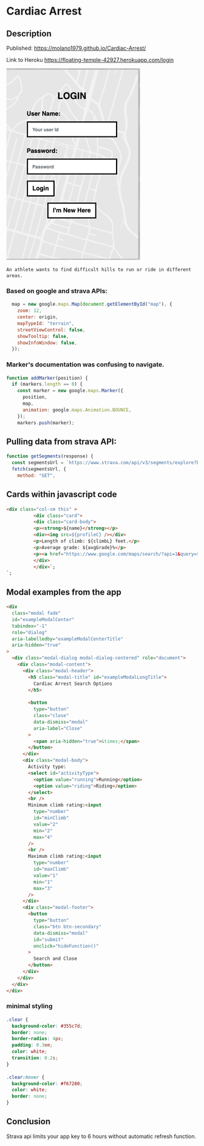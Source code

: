 # Cardiac Arrest

## Description

Published: https://molano1979.github.io/Cardiac-Arrest/

Link to Heroku https://floating-temple-42927.herokuapp.com/login



![landingpage](./public/img/landingpage.png)
```
An athlete wants to find difficult hills to run or ride in different areas.
```

### Based on google and strava APIs:

```javascript
  map = new google.maps.Map(document.getElementById("map"), {
    zoom: 12,
    center: origin,
    mapTypeId: "terrain",
    streetViewControl: false,
    showTooltip: false,
    showInfoWindow: false,
  });
```

### Marker's documentation was confusing to navigate.

```javascript
function addMarker(position) {
  if (markers.length == 0) {
    const marker = new google.maps.Marker({
      position,
      map,
      animation: google.maps.Animation.BOUNCE,
    });
    markers.push(marker);
```

## Pulling data from strava API:

```javascript
function getSegments(response) {
  const segmentsUrl = `https://www.strava.com/api/v3/segments/explore?bounds=${boundsArr}&activity_type=${activityType}&min_cat=${minClimb}&max_cat=${maxClimb}?access_token=${access_token}`;
  fetch(segmentsUrl, {
    method: "GET",
```

## Cards within javascript code

```html
<div class="col-sm this" >
          <div class="card">
          <div class="card-body">
          <p><strong>${name}</strong></p>
          <div><img src=${profileC} /></div>
          <p>Length of climb: ${climbL} feet.</p>
          <p>Average grade: ${avgGrade}%</p>
          <p><a href="https://www.google.com/maps/search/?api=1&query=${lats}%2C${lons}">Starting location</a></p></div>
          </div>
          </div>`;
`;
```

## Modal examples from the app

```html
<div
  class="modal fade"
  id="exampleModalCenter"
  tabindex="-1"
  role="dialog"
  aria-labelledby="exampleModalCenterTitle"
  aria-hidden="true"
>
  <div class="modal-dialog modal-dialog-centered" role="document">
    <div class="modal-content">
      <div class="modal-header">
        <h5 class="modal-title" id="exampleModalLongTitle">
          Cardiac Arrest Search Options
        </h5>

        <button
          type="button"
          class="close"
          data-dismiss="modal"
          aria-label="Close"
        >
          <span aria-hidden="true">&times;</span>
        </button>
      </div>
      <div class="modal-body">
        Activity type:
        <select id="activityType">
          <option value="running">Running</option>
          <option value="riding">Riding</option>
        </select>
        <br />
        Minimum climb rating:<input
          type="number"
          id="minClimb"
          value="2"
          min="2"
          max="4"
        />
        <br />
        Maximum climb rating:<input
          type="number"
          id="maxClimb"
          value="1"
          min="1"
          max="3"
        />
      </div>
      <div class="modal-footer">
        <button
          type="button"
          class="btn btn-secondary"
          data-dismiss="modal"
          id="submit"
          onclick="hideFunction()"
        >
          Search and Close
        </button>
      </div>
    </div>
  </div>
</div>
```

### minimal styling

```css
.clear {
  background-color: #355c7d;
  border: none;
  border-radius: 4px;
  padding: 0.3em;
  color: white;
  transition: 0.2s;
}

.clear:hover {
  background-color: #f67280;
  color: white;
  border: none;
}
```

## Conclusion

Strava api limits your app key to 6 hours without automatic refresh function.